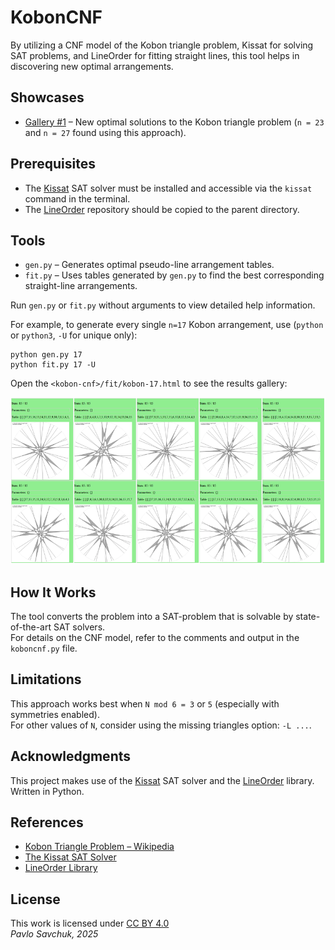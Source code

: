 # KobonCNF

By utilizing a CNF model of the Kobon triangle problem, Kissat for solving SAT problems, and LineOrder for fitting straight lines, this tool helps in discovering new optimal arrangements.

## Showcases

- [Gallery #1](https://zegalur.github.io/line-order/gallery/kobon.html) – New optimal solutions to the Kobon triangle problem (`n = 23` and `n = 27` found using this approach).

## Prerequisites

- The [Kissat](https://github.com/arminbiere/kissat) SAT solver must be installed and accessible via the `kissat` command in the terminal.
- The [LineOrder](https://github.com/zegalur/line-order) repository should be copied to the parent directory.

## Tools

- `gen.py` – Generates optimal pseudo-line arrangement tables.
- `fit.py` – Uses tables generated by `gen.py` to find the best corresponding straight-line arrangements.

Run `gen.py` or `fit.py` without arguments to view detailed help information.

For example, to generate every single `n=17` Kobon arrangement, use (`python` or `python3`, `-U` for unique only):
```
python gen.py 17
python fit.py 17 -U
```
Open the `<kobon-cnf>/fit/kobon-17.html` to see the results gallery:

![Kobon 17 arrangemtns](./kobon17example.png)

## How It Works

The tool converts the problem into a SAT-problem that is solvable by state-of-the-art SAT solvers.  
For details on the CNF model, refer to the comments and output in the `koboncnf.py` file.

## Limitations

This approach works best when `N mod 6 = 3` or `5` (especially with symmetries enabled).  
For other values of `N`, consider using the missing triangles option: `-L ...`.

## Acknowledgments

This project makes use of the [Kissat](https://github.com/arminbiere/kissat) SAT solver and the [LineOrder](https://github.com/zegalur/line-order) library. Written in Python.

## References

- [Kobon Triangle Problem – Wikipedia](https://en.wikipedia.org/wiki/Kobon_triangle_problem)
- [The Kissat SAT Solver](https://github.com/arminbiere/kissat)
- [LineOrder Library](https://github.com/zegalur/line-order)

## License

This work is licensed under [CC BY 4.0](https://creativecommons.org/licenses/by/4.0/)  
*Pavlo Savchuk, 2025*

